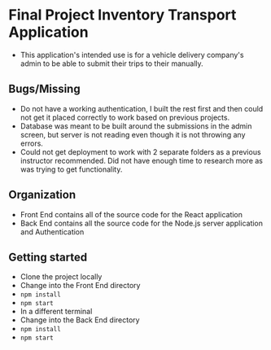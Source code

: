 # Final Project Inventory Transport Application

- This application's intended use is for a vehicle delivery company's admin to be able to submit their trips to their manually.

## Bugs/Missing

- Do not have a working authentication, I built the rest first and then could not get it placed correctly to work based on previous projects.
- Database was meant to be built around the submissions in the admin screen, but server is not reading even though it is not throwing any errors.
- Could not get deployment to work with 2 separate folders as a previous instructor recommended. Did not have enough time to research more as was trying to get functionality.

## Organization
- Front End contains all of the source code for the React application
- Back End contains all the source code for the Node.js server application and Authentication

## Getting started
- Clone the project locally
- Change into the Front End directory
- `npm install`
- `npm start`
- In a different terminal
- Change into the Back End directory
- `npm install`
- `npm start`
